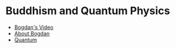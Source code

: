 # Buddhism and Quantum Physics

* [Bogdan's Video](https://www.youtube.com/live/r_ld5TdXRX0?si=_OVs_AlpdkO9qo4k)
* [About Bogdan](bogdan.md)
* [Quantum](quantum.md)

